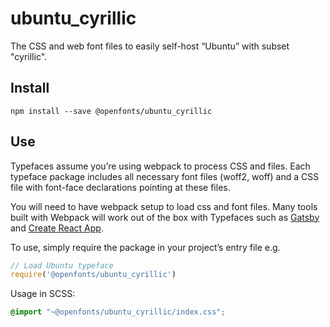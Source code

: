 
# ubuntu_cyrillic

The CSS and web font files to easily self-host “Ubuntu” with subset "cyrillic".

## Install

`npm install --save @openfonts/ubuntu_cyrillic`

## Use

Typefaces assume you’re using webpack to process CSS and files. Each typeface
package includes all necessary font files (woff2, woff) and a CSS file with
font-face declarations pointing at these files.

You will need to have webpack setup to load css and font files. Many tools built
with Webpack will work out of the box with Typefaces such as [Gatsby](https://github.com/gatsbyjs/gatsby)
and [Create React App](https://github.com/facebookincubator/create-react-app).

To use, simply require the package in your project’s entry file e.g.

```javascript
// Load Ubuntu typeface
require('@openfonts/ubuntu_cyrillic')
```

Usage in SCSS:
```scss
@import "~@openfonts/ubuntu_cyrillic/index.css";
```
